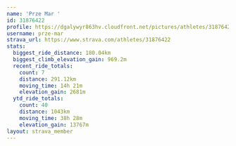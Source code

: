 ```yaml
---
name: 'Prze Mar '
id: 31876422
profile: https://dgalywyr863hv.cloudfront.net/pictures/athletes/31876422/22548952/4/large.jpg
username: prze-mar
strava_url: https://www.strava.com/athletes/31876422
stats:
  biggest_ride_distance: 180.04km
  biggest_climb_elevation_gain: 969.2m
  recent_ride_totals:
    count: 7
    distance: 291.12km
    moving_time: 14h 21m
    elevation_gain: 2681m
  ytd_ride_totals:
    count: 40
    distance: 1043km
    moving_time: 38h 28m
    elevation_gain: 13767m
layout: strava_member
--- 
```

